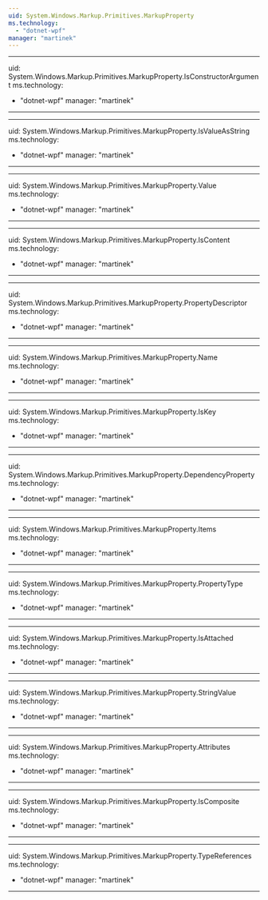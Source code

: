 ```yaml
---
uid: System.Windows.Markup.Primitives.MarkupProperty
ms.technology: 
  - "dotnet-wpf"
manager: "martinek"
---
```


---
uid: System.Windows.Markup.Primitives.MarkupProperty.IsConstructorArgument
ms.technology: 
  - "dotnet-wpf"
manager: "martinek"
---

---
uid: System.Windows.Markup.Primitives.MarkupProperty.IsValueAsString
ms.technology: 
  - "dotnet-wpf"
manager: "martinek"
---

---
uid: System.Windows.Markup.Primitives.MarkupProperty.Value
ms.technology: 
  - "dotnet-wpf"
manager: "martinek"
---

---
uid: System.Windows.Markup.Primitives.MarkupProperty.IsContent
ms.technology: 
  - "dotnet-wpf"
manager: "martinek"
---

---
uid: System.Windows.Markup.Primitives.MarkupProperty.PropertyDescriptor
ms.technology: 
  - "dotnet-wpf"
manager: "martinek"
---

---
uid: System.Windows.Markup.Primitives.MarkupProperty.Name
ms.technology: 
  - "dotnet-wpf"
manager: "martinek"
---

---
uid: System.Windows.Markup.Primitives.MarkupProperty.IsKey
ms.technology: 
  - "dotnet-wpf"
manager: "martinek"
---

---
uid: System.Windows.Markup.Primitives.MarkupProperty.DependencyProperty
ms.technology: 
  - "dotnet-wpf"
manager: "martinek"
---

---
uid: System.Windows.Markup.Primitives.MarkupProperty.Items
ms.technology: 
  - "dotnet-wpf"
manager: "martinek"
---

---
uid: System.Windows.Markup.Primitives.MarkupProperty.PropertyType
ms.technology: 
  - "dotnet-wpf"
manager: "martinek"
---

---
uid: System.Windows.Markup.Primitives.MarkupProperty.IsAttached
ms.technology: 
  - "dotnet-wpf"
manager: "martinek"
---

---
uid: System.Windows.Markup.Primitives.MarkupProperty.StringValue
ms.technology: 
  - "dotnet-wpf"
manager: "martinek"
---

---
uid: System.Windows.Markup.Primitives.MarkupProperty.Attributes
ms.technology: 
  - "dotnet-wpf"
manager: "martinek"
---

---
uid: System.Windows.Markup.Primitives.MarkupProperty.IsComposite
ms.technology: 
  - "dotnet-wpf"
manager: "martinek"
---

---
uid: System.Windows.Markup.Primitives.MarkupProperty.TypeReferences
ms.technology: 
  - "dotnet-wpf"
manager: "martinek"
---
